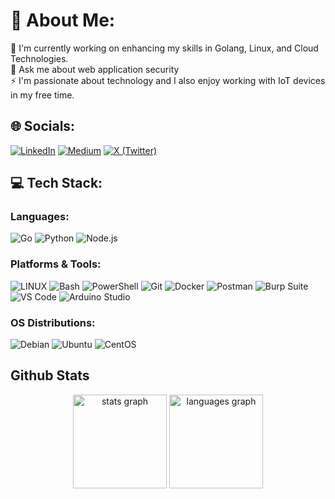# 💫 About Me:
🔭 I'm currently working on enhancing my skills in Golang, Linux, and Cloud Technologies.  <br> 💬 Ask me about web application security  <br> ⚡ I'm passionate about technology and I also enjoy working with IoT devices in my free time. 
## 🌐 Socials:
[![LinkedIn](https://img.shields.io/badge/LinkedIn-%230077B5.svg?style=for-the-badge&logo=linkedin&logoColor=white)](https://www.linkedin.com/in/hac%C4%B1a%C4%9Fa-sad%C4%B1xov-55bb13318/) [![Medium](https://img.shields.io/badge/Medium-%23000000.svg?style=for-the-badge&logo=medium&logoColor=white)](https://medium.com/@hajiaghasadikhov)   [![X (Twitter)](https://img.shields.io/badge/Twitter-%231DA1F2.svg?style=for-the-badge&logo=x&logoColor=white)](https://x.com/Hajiagha___)

## 💻 Tech Stack:
### Languages:
![Go](https://img.shields.io/badge/go-%2300ADD8.svg?style=for-the-badge&logo=go&logoColor=white) ![Python](https://img.shields.io/badge/python-3670A0?style=for-the-badge&logo=python&logoColor=ffdd54) ![Node.js](https://img.shields.io/badge/Node.js-339933?style=for-the-badge&logo=nodedotjs&logoColor=white)



### Platforms & Tools:
![LINUX](https://img.shields.io/badge/Linux-FCC624?style=for-the-badge&logo=linux&logoColor=black) ![Bash](https://img.shields.io/badge/bash-4EAA25?style=for-the-badge&logo=GNU-Bash&logoColor=white) ![PowerShell](https://img.shields.io/badge/PowerShell-5391FE?style=for-the-badge&logo=powershell&logoColor=white)
  ![Git](https://img.shields.io/badge/GIT-E44C30?style=for-the-badge&logo=git&logoColor=white) ![Docker](https://img.shields.io/badge/docker-%230db7ed.svg?style=for-the-badge&logo=docker&logoColor=white) ![Postman](https://img.shields.io/badge/Postman-FF6C37?style=for-the-badge&logo=postman&logoColor=white) ![Burp Suite](https://img.shields.io/badge/Burp_Suite-FF7600?style=for-the-badge&logo=burp-suite&logoColor=white) ![VS Code](https://img.shields.io/badge/VS%20Code-0078d7?style=for-the-badge&logo=visual%20studio%20code&logoColor=white) ![Arduino Studio](https://img.shields.io/badge/Arduino-00979D?style=for-the-badge&logo=arduino&logoColor=white)



### OS Distributions:
![Debian](https://img.shields.io/badge/Debian-A81D33?style=for-the-badge&logo=debian&logoColor=white) ![Ubuntu](https://img.shields.io/badge/Ubuntu-E95420?style=for-the-badge&logo=ubuntu&logoColor=white) ![CentOS](https://img.shields.io/badge/CentOS-262577?style=for-the-badge&logo=centos&logoColor=white) 
## Github Stats
<div align="center">
  <img src="https://github-readme-stats.vercel.app/api?hide_title=false&hide_rank=false&show_icons=true&include_all_commits=false&count_private=true&disable_animations=false&theme=blue-green&locale=en&hide_border=true&username=Hajiagha-Sadikhov" height="150" alt="stats graph" />
  <img src="https://github-readme-stats.vercel.app/api/top-langs?locale=en&hide_title=false&layout=compact&card_width=320&langs_count=4&theme=blue-green&hide_border=true&username=Hajiagha-Sadikhov" height="150" alt="languages graph" />
</div>


